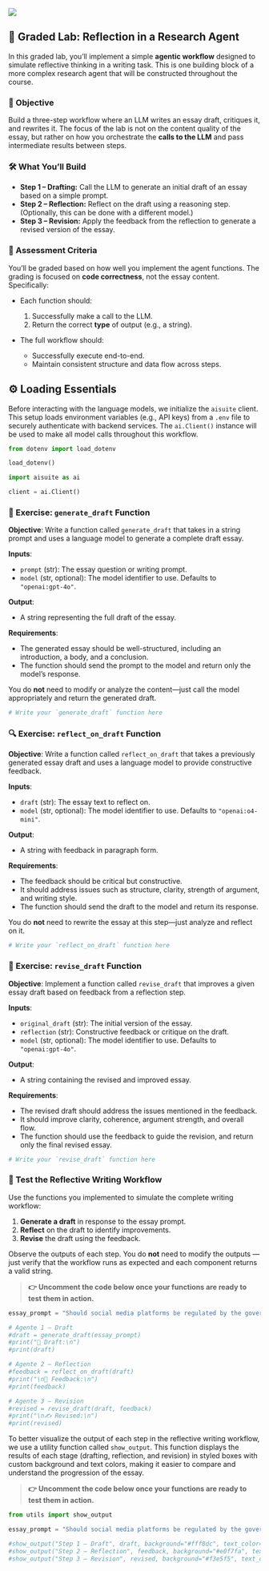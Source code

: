 <img src="https://learn.deeplearning.ai/assets/dlai-logo.png"></img>

## 🧠 Graded Lab: Reflection in a Research Agent

In this graded lab, you’ll implement a simple **agentic workflow** designed to simulate reflective thinking in a writing task. This is one building block of a more complex research agent that will be constructed throughout the course.

### 📘 Objective

Build a three-step workflow where an LLM writes an essay draft, critiques it, and rewrites it. The focus of the lab is not on the content quality of the essay, but rather on how you orchestrate the **calls to the LLM** and pass intermediate results between steps.

### 🛠️ What You’ll Build

* **Step 1 – Drafting:** Call the LLM to generate an initial draft of an essay based on a simple prompt.
* **Step 2 – Reflection:** Reflect on the draft using a reasoning step. (Optionally, this can be done with a different model.)
* **Step 3 – Revision:** Apply the feedback from the reflection to generate a revised version of the essay.

### 🧪 Assessment Criteria

You’ll be graded based on how well you implement the agent functions. The grading is focused on **code correctness**, not the essay content. Specifically:

* Each function should:

  1. Successfully make a call to the LLM.
  2. Return the correct **type** of output (e.g., a string).
* The full workflow should:

  * Successfully execute end-to-end.
  * Maintain consistent structure and data flow across steps.

## ⚙️ Loading Essentials

Before interacting with the language models, we initialize the `aisuite` client. This setup loads environment variables (e.g., API keys) from a `.env` file to securely authenticate with backend services. The `ai.Client()` instance will be used to make all model calls throughout this workflow.


```python
from dotenv import load_dotenv

load_dotenv()

import aisuite as ai

client = ai.Client()
```

### 📝 Exercise: `generate_draft` Function

**Objective**:
Write a function called `generate_draft` that takes in a string prompt and uses a language model to generate a complete draft essay.

**Inputs**:

* `prompt` (str): The essay question or writing prompt.
* `model` (str, optional): The model identifier to use. Defaults to `"openai:gpt-4o"`.

**Output**:

* A string representing the full draft of the essay.

**Requirements**:

* The generated essay should be well-structured, including an introduction, a body, and a conclusion.
* The function should send the prompt to the model and return only the model’s response.

You do **not** need to modify or analyze the content—just call the model appropriately and return the generated draft.



```python
# Write your `generate_draft` function here
```

### 🔍 Exercise: `reflect_on_draft` Function

**Objective**:
Write a function called `reflect_on_draft` that takes a previously generated essay draft and uses a language model to provide constructive feedback.

**Inputs**:

* `draft` (str): The essay text to reflect on.
* `model` (str, optional): The model identifier to use. Defaults to `"openai:o4-mini"`.

**Output**:

* A string with feedback in paragraph form.

**Requirements**:

* The feedback should be critical but constructive.
* It should address issues such as structure, clarity, strength of argument, and writing style.
* The function should send the draft to the model and return its response.

You do **not** need to rewrite the essay at this step—just analyze and reflect on it.



```python
# Write your `reflect_on_draft` function here
```

### 🔁 Exercise: `revise_draft` Function

**Objective**:
Implement a function called `revise_draft` that improves a given essay draft based on feedback from a reflection step.

**Inputs**:

* `original_draft` (str): The initial version of the essay.
* `reflection` (str): Constructive feedback or critique on the draft.
* `model` (str, optional): The model identifier to use. Defaults to `"openai:gpt-4o"`.

**Output**:

* A string containing the revised and improved essay.

**Requirements**:

* The revised draft should address the issues mentioned in the feedback.
* It should improve clarity, coherence, argument strength, and overall flow.
* The function should use the feedback to guide the revision, and return only the final revised essay.



```python
# Write your `revise_draft` function here
```

### 🧪 Test the Reflective Writing Workflow

Use the functions you implemented to simulate the complete writing workflow:

1. **Generate a draft** in response to the essay prompt.
2. **Reflect** on the draft to identify improvements.
3. **Revise** the draft using the feedback.

Observe the outputs of each step. You do **not** need to modify the outputs — just verify that the workflow runs as expected and each component returns a valid string.

>**👉 Uncomment the code below once your functions are ready to test them in action.**




```python
essay_prompt = "Should social media platforms be regulated by the government?"

# Agente 1 – Draft
#draft = generate_draft(essay_prompt)
#print("📝 Draft:\n")
#print(draft)

# Agente 2 – Reflection
#feedback = reflect_on_draft(draft)
#print("\n🧠 Feedback:\n")
#print(feedback)

# Agente 3 – Revision
#revised = revise_draft(draft, feedback)
#print("\n✍️ Revised:\n")
#print(revised)


```

To better visualize the output of each step in the reflective writing workflow, we use a utility function called `show_output`. This function displays the results of each stage (drafting, reflection, and revision) in styled boxes with custom background and text colors, making it easier to compare and understand the progression of the essay.

>**👉 Uncomment the code below once your functions are ready to test them in action.**




```python
from utils import show_output

essay_prompt = "Should social media platforms be regulated by the government?"

#show_output("Step 1 – Draft", draft, background="#fff8dc", text_color="#333333")
#show_output("Step 2 – Reflection", feedback, background="#e0f7fa", text_color="#222222")
#show_output("Step 3 – Revision", revised, background="#f3e5f5", text_color="#222222")

```

